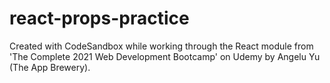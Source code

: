# react-props-practice
Created with CodeSandbox while working through the React module from 'The Complete 2021 Web Development Bootcamp' on Udemy by Angelu Yu (The App Brewery).
